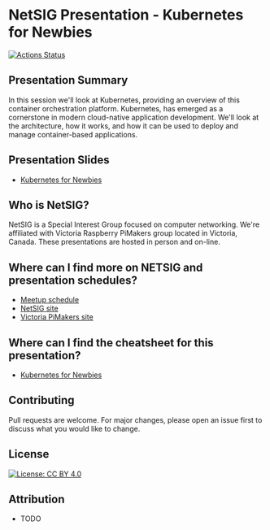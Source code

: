 # NetSIG Presentation - Kubernetes for Newbies

[![Actions Status](https://github.com/netserf/netsig-presentation-kubernetes-for-newbies/workflows/Docs/badge.svg)](https://github.com/netserf/netsig-presentation-kubernetes-for-newbies/actions)

## Presentation Summary

In this session we'll look at Kubernetes, providing an overview of this
container orchestration platform. Kubernetes, has emerged as a cornerstone in
modern cloud-native application development. We'll look at the architecture, how
it works, and how it can be used to deploy and manage container-based
applications.

## Presentation Slides

* [Kubernetes for Newbies](kubernetes-for-newbies.pdf)

## Who is NetSIG?

NetSIG is a Special Interest Group focused on computer networking. We're
affiliated with Victoria Raspberry PiMakers group located in Victoria, Canada.
These presentations are hosted in person and on-line.

## Where can I find more on NETSIG and presentation schedules?

* [Meetup schedule](https://www.meetup.com/Victoria-Raspberry-PiMakers-And-Others/events)
* [NetSIG site](https://vicpimakers.ca/netsig/)
* [Victoria PiMakers site](https://vicpimakers.ca/)

## Where can I find the cheatsheet for this presentation?

* [Kubernetes for Newbies](kubernetes-for-newbies-cheatsheet.txt)

## Contributing

Pull requests are welcome. For major changes, please open an issue first to
discuss what you would like to change.

## License

[![License: CC BY 4.0](https://img.shields.io/badge/License-CC_BY_4.0-lightgrey.svg)](https://creativecommons.org/licenses/by/4.0/)

## Attribution

* TODO
